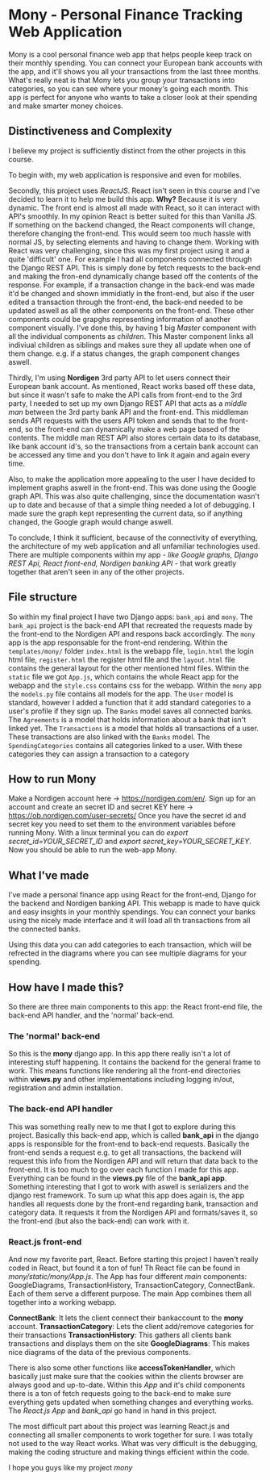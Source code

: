 # Mony - Personal Finance Tracking Web Application

Mony is a cool personal finance web app that helps people keep track on their monthly spending. You can connect your European bank accounts with the app, and it'll shows you all your transactions from the last three months. What's really neat is that Mony lets you group your transactions into categories, so you can see where your money's going each month. This app is perfect for anyone who wants to take a closer look at their spending and make smarter money choices.

## Distinctiveness and Complexity
I believe my project is sufficiently distinct from the other projects in this course.

To begin with, my web application is responsive and even for mobiles.

Secondly, this project uses *ReactJS*. React isn't seen in this course and I've decided to learn it to help me build this app. **Why?** Because it is very dynamic. The front end is almost all made with React, so it can interact with API's smoothly. In my opinion React is better suited for this than Vanilla JS. 
If something on the backend changed, the React components will change, therefore changing the front-end. This would seem too much hassle with normal JS, by selecting elements and having to change them. 
Working with React was very challenging, since this was my first project using it and a quite 'difficult' one. For example I had all components connected through the Django REST API. 
This is simply done by fetch requests to the back-end and making the fron-end dynamically change based off the contents of the response.
For example, if a transaction change in the back-end was made it'd be changed and shown immidiatly in the front-end, but also if the user edited a transaction through the front-end, the back-end needed to be updated aswell as all the other components on the front-end. These other components could be grapghs representing information of another component visually.
I've done this, by having 1 big *Master* component with all the individual components as *children*. This Master component links all indiviual children as siblings and makes sure they all update when one of them change. e.g. if a status changes, the graph component changes aswell.

Thirdly, I'm using **Nordigen** 3rd party API to let users connect their European bank account. As mentioned, React works based off these data, but since it wasn't safe to make the API calls from front-end to the 3rd party, I needed to set up my own Django REST API that acts as a *middle man* between the 3rd party bank API and the front-end. 
This middleman sends API requests with the users API token and sends that to the front-end, so the front-end can dynamically make a web page based of the contents. The middle man REST API also stores certain data to its database, like bank account id's, so the transactions from a certain bank account can be accessed any time and you don't have to link it again and again every time.

Also, to make the application more appealing to the user I have decided to implement graphs aswell in the front-end. This was done using the Google graph API. This was also quite challenging, since the documentation wasn't up to date and because of that a simple thing needed a lot of debugging. I made sure the graph kept representing the current data, so if anything changed, the Google graph would change aswell.

To conclude, I think it sufficient, because of the connectivity of everything, the architecture of my web application and all unfamiliar technologies used. 
There are multiple components within my app *- like Google graphs, Django REST Api, React front-end, Nordigen banking API -* that work greatly together that aren't seen in any of the other projects.

## File structure
So within my final project I have two Django apps: `bank_api` and `mony`. The `bank_api` project is the back-end API that recreated the requests made by the front-end to the Nordigen API and respons back accordingly. The `mony` app is the app responsable for the front-end rendering. Within the `templates/mony/` folder `index.html` is the webapp file, `login.html` the login html file, `register.html` the register html file and the `layout.html` file contains the general layout for the other mentioned html files.
Within the `static` file we got `App.js`, which contains the whole React app for the webapp and the `style.css` contains css for the webapp.
Within the `mony` app the `models.py` file contains all models for the app.
The `User` model is standard, however I added a function that it add standard categories to a user's profile if they sign up.
The `Banks` model saves all connected banks. The `Agreements` is a model that holds information about a bank that isn't linked yet. The `Transactions` is a model that holds all transactions of a user. These transactions are also linked with the `Banks` model. The `SpendingCategories` contains all categories linked to a user. With these categories they can assign a transaction to a category

## How to run Mony
Make a Nordigen account here -> https://nordigen.com/en/.
Sign up for an account and create an secret ID and secret KEY here -> https://ob.nordigen.com/user-secrets/
Once you have the secret id and secret key you need to set them to the environment variables before running Mony.
With a linux terminal you can do *export secret_id=YOUR_SECRET_ID* and *export secret_key=YOUR_SECRET_KEY*. 
Now you should be able to run the web-app Mony.


## What I've made
I've made a personal finance app using React for the front-end, Django for the backend and Nordigen banking API.
This webapp is made to have quick and easy insights in your monthly spendings. 
You can connect your banks using the nicely made interface and it will load all th transactions from all the connected banks.

Using this data you can add categories to each transaction, which will be refrected in the diagrams where you can see multiple diagrams for your spending.

## How have I made this?
So there are three main components to this app: the React front-end file, the back-end API handler, and the 'normal' back-end.

### The 'normal' back-end
So this is the **mony** django app. In this app there really isn't a lot of interesting stuff happening. It contains the backend for the general frame to work.
This means functions like rendering all the front-end directories within **views.py** and other implementations including logging in/out, registration and admin installation.

### The back-end API handler
This was something really new to me that I got to explore during this project. Basically this back-end app, which is called **bank_api** in the django apps is responsible for the front-end to back-end requests. Basically the front-end sends a request e.g. to get all transactions, the backend will request this info from the Nordigen API and will return that data back to the front-end. It is too much to go over each function I made for this app. Everything can be found in the **views.py** file of the **bank_api app**. Something interesting that I got to work with aswell is serializers and the django rest framework. To sum up what this app does again is, the app handles all requests done by the front-end regarding bank, transaction and category data. It requests it from the Nordigen API and formats/saves it, so the front-end (but also the back-end) can work with it.

### React.js front-end
And now my favorite part, React. Before starting this project I haven't really coded in React, but found it a ton of fun!
Th React file can be found in *mony/static/mony/App.js*. The App has four different *main* components: GoogleDiagrams, TransactionHistory, TransactionCategory, ConnectBank. Each of them serve a different purpose. The main App combines them all together into a working webapp. 

**ConnectBank**: It lets the client connect their bankaccount to the **mony** account.
**TransactionCategory**: Lets the client add/remove categories for their transactions
**TransactionHistory**: This gathers all clients bank transactions and displays them on the site
**GoogleDiagrams**: This makes nice diagrams of the data of the previous components.

There is also some other functions like **accessTokenHandler**, which basically just make sure that the cookies within the clients browser are always good and up-to-date. Within this *App* and it's child components there is a ton of fetch requests going to the back-end to make sure everything gets updated when something changes and everything works. The *React.js App* and *bank_api* go hand in hand in this project.

The most difficult part about this project was learning React.js and connecting all smaller components to work together for sure. I was totally not used to the way React works. What was very difficult is the debugging, making the coding structure and making things efficient within the code.

I hope you guys like my project *mony*
